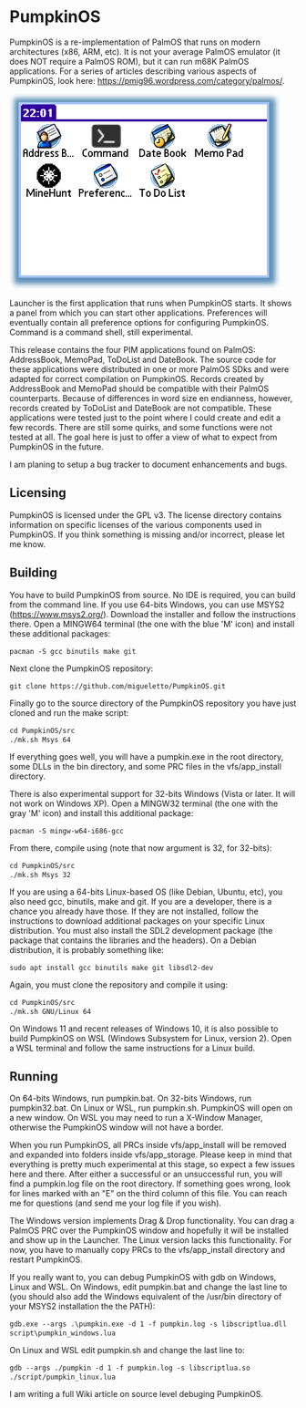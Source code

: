 # PumpkinOS
PumpkinOS is a re-implementation of PalmOS that runs on modern architectures (x86, ARM, etc).
It is not your average PalmOS emulator (it does NOT require a PalmOS ROM), but it can run m68K PalmOS applications.
For a series of articles describing various aspects of PumpkinOS, look here: https://pmig96.wordpress.com/category/palmos/.

![](/screenshots/pumpkin.png)

Launcher is the first application that runs when PumpkinOS starts. It shows a panel from which you can start other applications.
Preferences will eventually contain all preference options for configuring PumpkinOS.
Command is a command shell, still experimental.

This release contains the four PIM applications found on PalmOS: AddressBook, MemoPad, ToDoList and DateBook. The source code for these applications
were distributed in one or more PalmOS SDks and were adapted for correct compilation on PumpkinOS.
Records created by AddressBook and MemoPad should be compatible with their PalmOS counterparts. Because of differences in
word size en endianness, however, records created by ToDoList and DateBook are not compatible.
These applications were tested just to the point where I could create and edit a few records. There are still some quirks, and some functions were not tested at all.
The goal here is just to offer a view of what to expect from PumpkinOS in the future.

I am planing to setup a bug tracker to document enhancements and bugs.

## Licensing
PumpkinOS is licensed under the GPL v3.
The license directory contains information on specific licenses of the various components used in PumpkinOS.
If you think something is missing and/or incorrect, please let me know.

## Building
You have to build PumpkinOS from source. No IDE is required, you can build from the command line.
If you use 64-bits Windows, you can use MSYS2 (https://www.msys2.org/). Download the installer and follow the instructions there.
Open a MINGW64 terminal (the one with the blue 'M' icon) and install these additional packages:

    pacman -S gcc binutils make git

Next clone the PumpkinOS repository:

    git clone https://github.com/migueletto/PumpkinOS.git

Finally go to the source directory of the PumpkinOS repository you have just cloned and run the make script:

    cd PumpkinOS/src
    ./mk.sh Msys 64

If everything goes well, you will have a pumpkin.exe in the root directory, some DLLs in the bin directory, and some PRC files in the vfs/app_install directory.

There is also experimental support for 32-bits Windows (Vista or later. It will not work on Windows XP).
Open a MINGW32 terminal (the one with the gray 'M' icon) and install this additional package:

    pacman -S mingw-w64-i686-gcc

From there, compile using (note that now argument is 32, for 32-bits):

    cd PumpkinOS/src
    ./mk.sh Msys 32

If you are using a 64-bits Linux-based OS (like Debian, Ubuntu, etc), you also need gcc, binutils, make and git. If you are a developer,
there is a chance you already have those. If they are not installed, follow the instructions to download additional packages on your specific Linux distribution.
You must also install the SDL2 development package (the package that contains the libraries and the headers). On a Debian distribution, it is probably something like:

    sudo apt install gcc binutils make git libsdl2-dev

Again, you must clone the repository and compile it using:

    cd PumpkinOS/src
    ./mk.sh GNU/Linux 64

On Windows 11 and recent releases of Windows 10, it is also possible to build PumpkinOS on WSL (Windows Subsystem for Linux, version 2). 
Open a WSL terminal and follow the same instructions for a Linux build.

## Running
On 64-bits Windows, run pumpkin.bat. On 32-bits Windows, run pumpkin32.bat. On Linux or WSL, run pumpkin.sh. PumpkinOS will open on a new window.
On WSL you may need to run a X-Window Manager, otherwise the PumpkinOS window will not have a border.

When you run PumpkinOS, all PRCs inside vfs/app_install will be removed and expanded into folders inside vfs/app_storage.
Please keep in mind that everything is pretty much experimental at this stage, so expect a few issues here and there.
After either a successful or an unsuccessful run, you will find a pumpkin.log file on the root directory.
If something goes wrong, look for lines marked with an "E" on the third column of this file.
You can reach me for questions (and send me your log file if you wish).

The Windows version implements Drag & Drop functionality. You can drag a PalmOS PRC over the PumpkinOS window and hopefully
it will be installed and show up in the Launcher. The Linux version lacks this functionality. For now, you have to manually copy PRCs
to the vfs/app_install directory and restart PumpkinOS.

If you really want to, you can debug PumpkinOS with gdb on Windows, Linux and WSL. On Windows, edit pumpkin.bat and change the last line to (you should also add the Windows equivalent of the /usr/bin directory of your MSYS2 installation the the PATH):

    gdb.exe --args .\pumpkin.exe -d 1 -f pumpkin.log -s libscriptlua.dll script\pumpkin_windows.lua

On Linux and WSL edit pumpkin.sh and change the last line to:

    gdb --args ./pumpkin -d 1 -f pumpkin.log -s libscriptlua.so ./script/pumpkin_linux.lua

I am writing a full Wiki article on source level debuging PumpkinOS.
